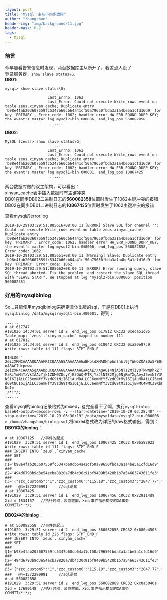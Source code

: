 ```yaml
---
layout: post
title: "Mysql：主从不同步故障"
author: "zhangshun"
header-img: "img/background/11.jpg"
header-mask: 0.2
tags:
  - Mysql
---
```


### 前言

今早晨看告警信息时发现，两台数据库主从断开了，我差点人没了<br>
登录服务器，`show slave status\G;`<br>
**DB01**:
```
mysql> show slave status\G;
					...... 
                   Last_Errno: 1062
                   Last_Error: Could not execute Write_rows event on table zeus.xinyan_cache; Duplicate entry 'b98e4fab203607559fc5347b60cb64a41cf50a79650fbda3a1a4be5a1cfd16d9' for key 'PRIMARY', Error_code: 1062; handler error HA_ERR_FOUND_DUPP_KEY; the event's master log mysql2-bin.000006, end_log_pos 560082858
					......
```
**DB02**:
```
MySQL [zeus]> show slave status\G;
					...... 
                   Last_Errno: 1062
                   Last_Error: Could not execute Write_rows event on table zeus.xinyan_cache; Duplicate entry 'b98e4fab203607559fc5347b60cb64a41cf50a79650fbda3a1a4be5a1cfd16d9' for key 'PRIMARY', Error_code: 1062; handler error HA_ERR_FOUND_DUPP_KEY; the event's master log mysql1-bin.000001, end_log_pos 10867425
					......
```

两台数据库做的双主架构，可以看出：<br>
xinyan_cache表中插入数据时有主键冲突<br>
DB01在同步DB02二进制日志的**560082858**位置时发生了1062主键冲突的报错<br>
DB02在同步DB01二进制日志的**10867425**位置时发生了1062主键冲突的报错<br>

查看mysql的error.log
```
2019-10-29T03:29:51.885616+08:00 11 [ERROR] Slave SQL for channel '': Could not execute Write_rows event on table zeus.xinyan_cache; Duplicate entry 'b98e4fab203607559fc5347b60cb64a41cf50a79650fbda3a1a4be5a1cfd16d9' for key 'PRIMARY', Error_code: 1062; handler error HA_ERR_FOUND_DUPP_KEY; the event's master log mysql2-bin.000006, end_log_pos 560082858, Error_code: 1062
2019-10-29T03:29:51.885651+08:00 11 [Warning] Slave: Duplicate entry 'b98e4fab203607559fc5347b60cb64a41cf50a79650fbda3a1a4be5a1cfd16d9' for key 'PRIMARY' Error_code: 1062
2019-10-29T03:29:51.885662+08:00 11 [ERROR] Error running query, slave SQL thread aborted. Fix the problem, and restart the slave SQL thread with "SLAVE START". We stopped at log 'mysql2-bin.000006' position 560082351
```

### 好用的mysqlbinlog

So...只能使用mysqlbinlog来确定具体出错的sql，于是在DB01上执行`mysqlbinlog /data/mysql/mysql1-bin.000001`，得到：
```
......
# at 617747
#191026 14:34:01 server id 2  end_log_pos 617812 CRC32 0xeca51c85 	Table_map: `zeus`.`xinyan_cache` mapped to number 111
# at 617812
#191026 14:34:01 server id 2  end_log_pos 618042 CRC32 0xa20e87c9 	Write_rows: table id 111 flags: STMT_END_F

BINLOG '
2eizXRMCAAAAQQAAAFRtCQAAAG8AAAAAAAEABHpldXMADHhpbnlhbl9jYWNoZQAEDw8PEQcAAQAB
oA8ACIUcpew=
2eizXR4CAAAA5gAAADpuCQAAAG8AAAAAAAEAAgAE//AgAGI4NjA5NTI2MjIyOTkwNDhkZTYxNzkw
MzRiYmM4YzVkIAAzYjk1ZDM0ZDcyYjE5OWQyMTRjYzJlNTE2Mjg0NjRmYXgAeyJ6emNfY3VzdG9t
NSI6IjAiLCJ6emNfY3VzdG9tNiI6IjAuMDAiLCJ6emNfY3VzdG9tMyI6IjAuMDAiLCJ6emNfY3Vz
dG9tNCI6IjAiLCJ6emNfY3VzdG9tMSI6IjEiLCJ6emNfY3VzdG9tMiI6IjEwMC4wMCJ9XbPo2cmH
DqI=
'/*!*/;
......
```

查看mysql的binlog记录格式为mixed，这完全看不了啊，执行`mysqlbinlog --base64-output=decode-rows -v --start-datetime="2019-10-29 03:28:40" --stop-datetime="2019-10-29 03:30:19" /data/mysqldata/mysql2-bin.000006 > /home/zhangshun/binlog.sql`,将mixed格式改为详细的raw格式输出，得到：
**DB01中的binlog**：
```
# at 10867125	//事件的起点
#191029  3:29:51 server id 1  end_log_pos 10867425 CRC32 0x9ba82922     Write_rows: table id 111 flags: STMT_END_F
### INSERT INTO `zeus`.`xinyan_cache`
### SET
###   @1='b98e4fab203607559fc5347b60cb64a41cf50a79650fbda3a1a4be5a1cfd16d9'
###   @2='494d6793b9d3e54ecba8820a7db4c30c91bf9409b5420b1b7a54663743611fe3'
###   @3='{"zzc_custom5":"1","zzc_custom6":"115.18","zzc_custom3":"2847.77","zzc_custom4":"1","zzc_custom1":"4","zzc_custom2":"3600.00"}'
###   @4=1572290991		//sql语句
# at 10867425
#191029  3:29:51 server id 1  end_log_pos 10867456 CRC32 0x229114d9     Xid = 1834157	//执行时间，及位置戳，Xid:事件指示提交的XA事务
COMMIT/*!*/;
```
**DB02中的binlog**：
```
# at 560082558	//事件的起点
#191029  3:29:51 server id 2  end_log_pos 560082858 CRC32 0x680e4503    Write_rows: table id 226 flags: STMT_END_F
### INSERT INTO `zeus`.`xinyan_cache`
### SET
###   @1='b98e4fab203607559fc5347b60cb64a41cf50a79650fbda3a1a4be5a1cfd16d9'
###   @2='494d6793b9d3e54ecba8820a7db4c30c91bf9409b5420b1b7a54663743611fe3'
###   @3='{"zzc_custom5":"1","zzc_custom6":"115.18","zzc_custom3":"2847.77","zzc_custom4":"1","zzc_custom1":"4","zzc_custom2":"3600.00"}'
###   @4=1572290991		//sql语句
# at 560082858
#191029  3:29:51 server id 2  end_log_pos 560082889 CRC32 0xc0a5040a    Xid = 17690148	//执行时间，及位置戳，Xid:事件指示提交的XA事务
COMMIT/*!*/;
```
